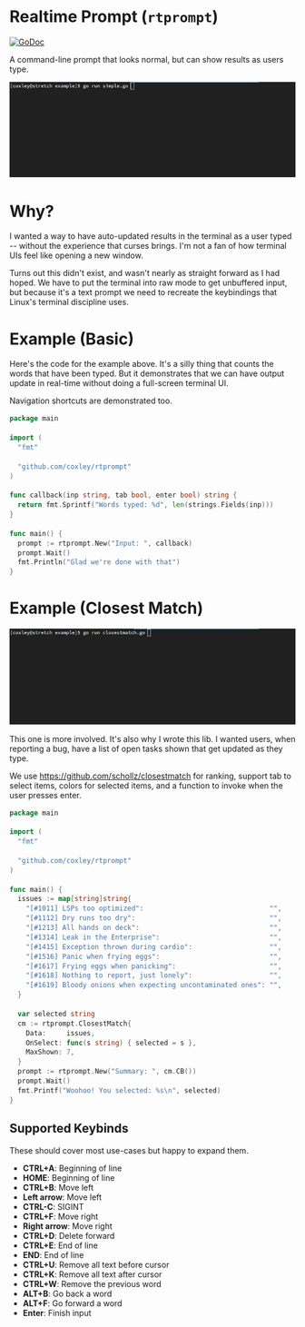 # Realtime Prompt (`rtprompt`)

[![GoDoc](https://img.shields.io/badge/pkg.go.dev-doc-blue)](http://pkg.go.dev/github.com/coxley/rtprompt)

A command-line prompt that looks normal, but can show results as users type.

![Basic Example](https://raw.githubusercontent.com/coxley/rtprompt/master/examples/basic2.gif)

# Why?

I wanted a way to have auto-updated results in the terminal as a user typed --
without the experience that curses brings. I'm not a fan of how terminal UIs
feel like opening a new window.

Turns out this didn't exist, and wasn't nearly as straight forward as I had
hoped. We have to put the terminal into raw mode to get unbuffered input, but
because it's a text prompt we need to recreate the keybindings that Linux's
terminal discipline uses.

# Example (Basic)

Here's the code for the example above. It's a silly thing that counts the words
that have been typed. But it demonstrates that we can have output update in
real-time without doing a full-screen terminal UI.

Navigation shortcuts are demonstrated too.

```go
package main

import (
  "fmt"

  "github.com/coxley/rtprompt"
)

func callback(inp string, tab bool, enter bool) string {
  return fmt.Sprintf("Words typed: %d", len(strings.Fields(inp)))
}

func main() {
  prompt := rtprompt.New("Input: ", callback)
  prompt.Wait()
  fmt.Println("Glad we're done with that")
}
```

# Example (Closest Match)

![Closest Match Example](https://raw.githubusercontent.com/coxley/rtprompt/master/examples/closestmatch.gif)

This one is more involved. It's also why I wrote this lib. I wanted users, when
reporting a bug, have a list of open tasks shown that get updated as they type.

We use https://github.com/schollz/closestmatch for ranking, support tab to
select items, colors for selected items, and a function to invoke when the user
presses enter.

```go
package main

import (
  "fmt"

  "github.com/coxley/rtprompt"
)

func main() {
  issues := map[string]string{
    "[#1011] LSPs too optimized":                               "",
    "[#1112] Dry runs too dry":                                 "",
    "[#1213] All hands on deck":                                "",
    "[#1314] Leak in the Enterprise":                           "",
    "[#1415] Exception thrown during cardio":                   "",
    "[#1516] Panic when frying eggs":                           "",
    "[#1617] Frying eggs when panicking":                       "",
    "[#1618] Nothing to report, just lonely":                   "",
    "[#1619] Bloody onions when expecting uncontaminated ones": "",
  }

  var selected string
  cm := rtprompt.ClosestMatch{
    Data:     issues,
    OnSelect: func(s string) { selected = s },
    MaxShown: 7,
  }
  prompt := rtprompt.New("Summary: ", cm.CB())
  prompt.Wait()
  fmt.Printf("Woohoo! You selected: %s\n", selected)
}
```


## Supported Keybinds

These should cover most use-cases but happy to expand them.

* **CTRL+A**: Beginning of line
* **HOME**: Beginning of line
* **CTRL+B**: Move left
* **Left arrow**: Move left
* **CTRL-C**: SIGINT
* **CTRL+F**: Move right
* **Right arrow**: Move right
* **CTRL+D**: Delete forward
* **CTRL+E**: End of line
* **END**: End of line
* **CTRL+U**: Remove all text before cursor
* **CTRL+K**: Remove all text after cursor
* **CTRL+W**: Remove the previous word
* **ALT+B**: Go back a word
* **ALT+F**: Go forward a word
* **Enter**: Finish input
